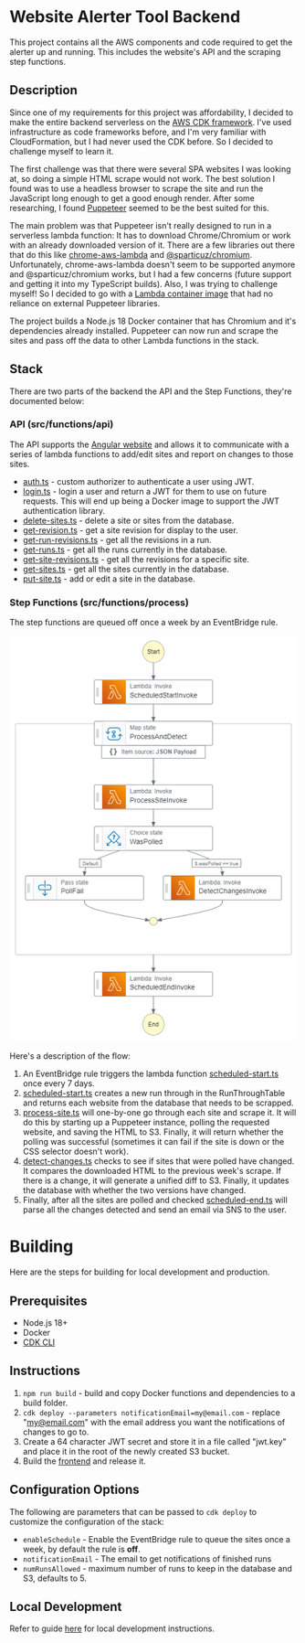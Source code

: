 # Website Alerter Tool Backend
This project contains all the AWS components and code required to get the alerter up and running. This includes the website's API and the scraping step functions.

## Description
Since one of my requirements for this project was affordability, I decided to make the entire backend serverless on the [AWS CDK framework](https://aws.amazon.com/cdk/). I've used infrastructure as code frameworks before, and I'm very familiar with CloudFormation, but I had never used the CDK before. So I decided to challenge myself to learn it.

The first challenge was that there were several SPA websites I was looking at, so doing a simple HTML scrape would not work. The best solution I found was to use a headless browser to scrape the site and run the JavaScript long enough to get a good enough render. After some researching, I found [Puppeteer](https://pptr.dev/) seemed to be the best suited for this.

The main problem was that Puppeteer isn't really designed to run in a serverless lambda function: It has to download Chrome/Chromium or work with an already downloaded version of it. There are a few libraries out there that do this like [chrome-aws-lambda](https://github.com/alixaxel/chrome-aws-lambda) and [@sparticuz/chromium](https://github.com/Sparticuz/chromium). Unfortunately, chrome-aws-lambda doesn't seem to be supported anymore and @sparticuz/chromium works, but I had a few concerns (future support and getting it into my TypeScript builds). Also, I was trying to challenge myself! So I decided to go with a [Lambda container image](https://docs.aws.amazon.com/lambda/latest/dg/images-create.html) that had no reliance on external Puppeteer libraries.

The project builds a Node.js 18 Docker container that has Chromium and it's dependencies already installed. Puppeteer can now run and scrape the sites and pass off the data to other Lambda functions in the stack.

## Stack
There are two parts of the backend the API and the Step Functions, they're documented below:

### API (src/functions/api)
The API supports the [Angular website](../frontend) and allows it to communicate with a series of lambda functions to add/edit sites and report on changes to those sites.

- [auth.ts](src/functions/api/auth.ts) - custom authorizer to authenticate a user using JWT.
- [login.ts](src/functions/api/login.ts) - login a user and return a JWT for them to use on future requests. This will end up being a Docker image to support the JWT authentication library.
- [delete-sites.ts](src/functions/api/delete-sites.ts) - delete a site or sites from the database.
- [get-revision.ts](src/functions/api/get-revision.ts) - get a site revision for display to the user.
- [get-run-revisions.ts](src/functions/api/get-run-revisions.ts) - get all the revisions in a run.
- [get-runs.ts](src/functions/api/get-runs.ts) - get all the runs currently in the database.
- [get-site-revisions.ts](src/functions/api/get-site-revisions.ts) - get all the revisions for a specific site.
- [get-sites.ts](src/functions/api/get-sites.ts) - get all the sites currently in the database.
- [put-site.ts](src/functions/api/put-site.ts) - add or edit a site in the database.

### Step Functions (src/functions/process)
The step functions are queued off once a week by an EventBridge rule.

![Step Functions Graph](stepfunctions_graph.png)

Here's a description of the flow:

1. An EventBridge rule triggers the lambda function [scheduled-start.ts](src/functions/process/scheduled-start.ts) once every 7 days.
2. [scheduled-start.ts](src/functions/process/scheduled-start.ts) creates a new run through in the RunThroughTable and returns each website from the database that needs to be scrapped.
3. [process-site.ts](src/functions/process/process-site.ts) will one-by-one go through each site and scrape it. It will do this by starting up a Puppeteer instance, polling the requested website, and saving the HTML to S3. Finally, it will return whether the polling was successful (sometimes it can fail if the site is down or the CSS selector doesn't work).
4. [detect-changes.ts](src/functions/process/detect-changes.ts) checks to see if sites that were polled have changed. It compares the downloaded HTML to the previous week's scrape. If there is a change, it will generate a unified diff to S3. Finally, it updates the database with whether the two versions have changed.
5. Finally, after all the sites are polled and checked [scheduled-end.ts](src/functions/process/scheduled-end.ts) will parse all the changes detected and send an email via SNS to the user.

# Building
Here are the steps for building for local development and production.

## Prerequisites
- Node.js 18+
- Docker
- [CDK CLI](https://docs.aws.amazon.com/cdk/v2/guide/cli.html)

## Instructions

1. `npm run build` - build and copy Docker functions and dependencies to a build folder.
2. `cdk deploy --parameters notificationEmail=my@email.com` - replace "my@email.com" with the email address you want the notifications of changes to go to.
3. Create a 64 character JWT secret and store it in a file called "jwt.key" and place it in the root of the newly created S3 bucket.
4. Build the [frontend](../frontend) and release it.

## Configuration Options
The following are parameters that can be passed to `cdk deploy` to customize the configuration of the stack:

- `enableSchedule` - Enable the EventBridge rule to queue the sites once a week, by default the rule is **off**.
- `notificationEmail` - The email to get notifications of finished runs
- `numRunsAllowed` - maximum number of runs to keep in the database and S3, defaults to 5.

## Local Development
Refer to guide [here](local-dev.md) for local development instructions.
